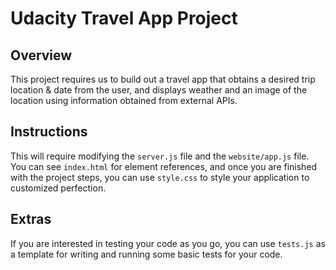 # Udacity Travel App Project

## Overview
This project requires us to build out a travel app that obtains a desired trip location & date from the user, and displays weather and an image of the location using information obtained from external APIs. 

## Instructions
This will require modifying the `server.js` file and the `website/app.js` file. You can see `index.html` for element references, and once you are finished with the project steps, you can use `style.css` to style your application to customized perfection.

## Extras
If you are interested in testing your code as you go, you can use `tests.js` as a template for writing and running some basic tests for your code.
